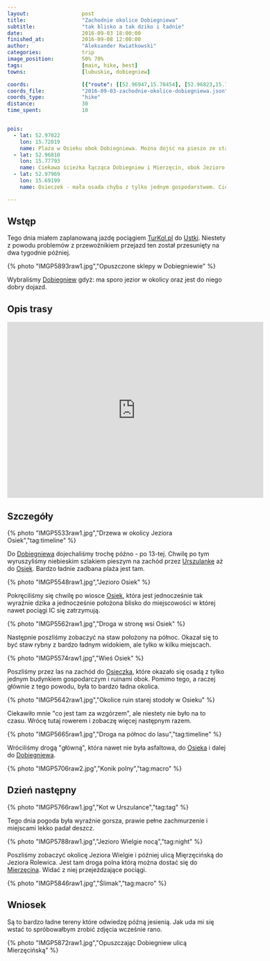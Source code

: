 ```yaml
---
layout:                 post
title:                  "Zachodnie okolice Dobiegniewa"
subtitle:               "tak blisko a tak dziko i ładnie"
date:                   2016-09-03 18:00:00
finished_at:            2016-09-08 12:00:00
author:                 "Aleksander Kwiatkowski"
categories:             trip
image_position:         50% 70%
tags:                   [main, hike, best]
towns:                  [lubuskie, dobiegniew]

coords:                 [{"route": [[52.96947,15.78454], [52.96823,15.77570], [52.97020,15.75372], [52.97357,15.71692], [52.97036,15.69995], [52.97614,15.69841], [52.98193,15.70489], [52.97844,15.70107], [52.97971,15.69145], [52.97655,15.69180], [52.97591,15.69926]], "type": "hike"}]
coords_file:            "2016-09-03-zachodnie-okolice-dobiegniewa.json"
coords_type:            "hike"
distance:               30
time_spent:             10


pois:
  - lat: 52.97022
    lon: 15.72019
    name: Plaża w Osieku obok Dobiegniewa. Można dojść na pieszo ze stacji kolejowej w godzinę.
  - lat: 52.96810
    lon: 15.77793
    name: Ciekawa ścieżka łącząca Dobiegniew i Mierzęcin, obok Jezioro Rolewiec.
  - lat: 52.97969
    lon: 15.69199
    name: Osieczek - mała osada chyba z tylko jednym gospodarstwem. Ciekawe drogi gruntowe na północ i zachód.

---
```


[wiki-dobiegniew]: https://pl.wikipedia.org/wiki/Dobiegniew
[wiki-urszulanka]: https://pl.wikipedia.org/wiki/Urszulanka
[wiki-osiek]: https://pl.wikipedia.org/wiki/Osiek_(powiat_strzelecko-drezdenecki)
[wiki-osieczek]: https://pl.wikipedia.org/wiki/Osieczek_(wojew%C3%B3dztwo_lubuskie)
[wiki-mierzecin]: https://pl.wikipedia.org/wiki/Mierz%C4%99cin_(wojew%C3%B3dztwo_lubuskie)
[wiki-ustka]: https://pl.wikipedia.org/wiki/Ustka

[turkol]: http://www.turkol.pl/

Wstęp
-----

Tego dnia miałem zaplanowaną jazdę pociągiem [TurKol.pl][turkol] do [Ustki][wiki-ustka].
Niestety z powodu problemów z przewoźnikiem przejazd ten został przesunięty
na dwa tygodnie później.

{% photo "IMGP5893raw1.jpg","Opuszczone sklepy w Dobiegniewie" %}

Wybraliśmy [Dobiegniew][wiki-dobiegniew] gdyż: ma sporo jezior w okolicy oraz jest do
niego dobry dojazd.

Opis trasy
----------

<iframe height='405' width='590' frameborder='0' allowtransparency='true' scrolling='no' src='https://www.strava.com/activities/702412717/embed/82b2ef03ef1d97f6abb422e6daa9590729be5c17'></iframe>

Szczegóły
---------

{% photo "IMGP5533raw1.jpg","Drzewa w okolicy Jeziora Osiek","tag:timeline" %}

Do [Dobiegniewa][wiki-dobiegniew] dojechaliśmy trochę późno - po 13-tej.
Chwilę po tym wyruszyliśmy niebieskim szlakiem pieszym na zachód przez
[Urszulankę][wiki-urszulanka] aż do [Osiek][wiki-osiek].
Bardzo ładnie zadbana plaża jest tam.

{% photo "IMGP5548raw1.jpg","Jezioro Osiek" %}

Pokręciliśmy się chwilę po wiosce [Osiek][wiki-osiek], która jest jednocześnie
tak wyraźnie dzika a jednocześnie położona blisko do miejscowości w której
nawet pociągi IC się zatrzymują.

{% photo "IMGP5562raw1.jpg","Droga w stronę wsi Osiek" %}

Następnie poszliśmy zobaczyć na staw położony na północ. Okazał się to być
staw rybny z bardzo ładnym widokiem, ale tylko w kilku miejscach.

{% photo "IMGP5574raw1.jpg","Wieś Osiek" %}

Poszliśmy przez las na zachód do [Osieczka][wiki-osieczek], które okazało się
osadą z tylko jednym budynkiem gospodarczym i ruinami obok. Pomimo tego, a
raczej głównie z tego powodu, była to bardzo ładna okolica.

{% photo "IMGP5642raw1.jpg","Okolice ruin starej stodoły w Osieku" %}

Ciekawiło mnie "co jest tam za wzgórzem", ale niestety nie było na to czasu.
Wrócę tutaj rowerem i zobaczę więcej następnym razem.

{% photo "IMGP5665raw1.jpg","Droga na północ do lasu","tag:timeline" %}

Wróciliśmy drogą "główną", która nawet nie była asfaltowa, do [Osieka][wiki-osiek]
i dalej do [Dobiegniewa][wiki-dobiegniew].

{% photo "IMGP5706raw2.jpg","Konik polny","tag:macro" %}

Dzień następny
--------------

{% photo "IMGP5766raw1.jpg","Kot w Urszulance","tag:tag" %}

Tego dnia pogoda była wyraźnie gorsza, prawie pełne zachmurzenie i miejscami
lekko padał deszcz.

{% photo "IMGP5788raw1.jpg","Jezioro Wielgie nocą","tag:night" %}

Poszliśmy zobaczyć okolicę Jeziora Wielgie i później ulicą Mięrzęcińską
do Jeziora Rolewica. Jest tam droga polna którą można dostać się do
[Mierzęcina][wiki-mierzecin]. Widać z niej przejeżdzające pociągi.

{% photo "IMGP5846raw1.jpg","Ślimak","tag:macro" %}

Wniosek
-------

Są to bardzo ładne tereny które odwiedzę późną jesienią. Jak uda mi się wstać
to spróbowałbym zrobić zdjęcia wcześnie rano.

{% photo "IMGP5872raw1.jpg","Opuszczając Dobiegniew ulicą Mierzęcińską" %}
